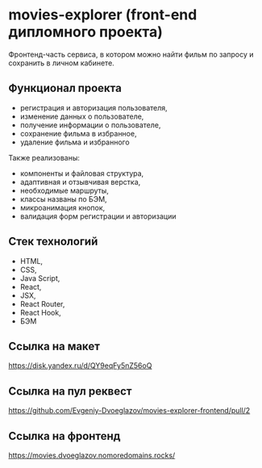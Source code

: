 # movies-explorer (front-end дипломного проекта)

Фронтенд-часть сервиса, в котором можно найти фильм по запросу и сохранить в личном кабинете.

## Функционал проекта

* регистрация и авторизация пользователя,
* изменение данных о пользователе,
* получение информации о пользователе,
* сохранение фильма в избранное,
* удаление фильма и избранного

Также реализованы:

* компоненты и файловая структура,
* адаптивная и отзывчивая верстка,
* необходимые маршруты,
* классы названы по БЭМ,
* микроанимация кнопок,
* валидация форм регистрации и авторизации

## Стек технологий

* HTML,
* CSS,
* Java Script,
* React,
* JSX,
* React Router,
* React Hook,
* БЭМ

## Ссылка на макет

https://disk.yandex.ru/d/QY9eqFy5nZ56oQ

## Ссылка на пул реквест

https://github.com/Evgeniy-Dvoeglazov/movies-explorer-frontend/pull/2

## Ссылка на фронтенд

https://movies.dvoeglazov.nomoredomains.rocks/
